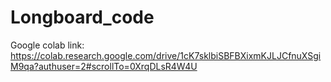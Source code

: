 # Longboard_code

Google colab link: https://colab.research.google.com/drive/1cK7sklbiSBFBXixmKJLJCfnuXSgiM9qa?authuser=2#scrollTo=0XrqDLsR4W4U
